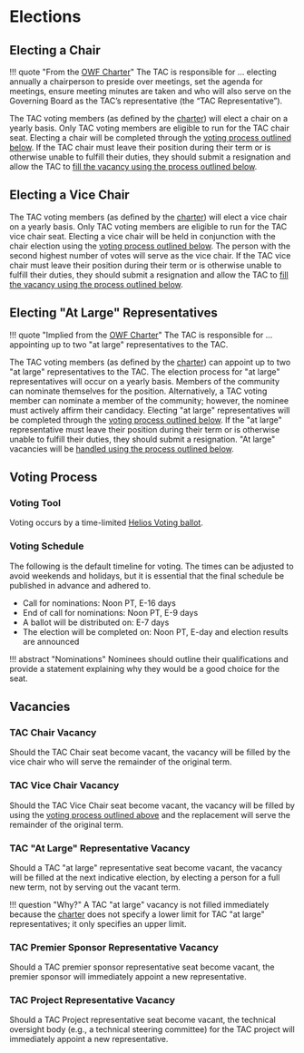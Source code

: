 [//]: # (SPDX-License-Identifier: CC-BY-4.0)

# Elections

## Electing a Chair
!!! quote "From the [OWF Charter](charter.md)"
    The TAC is responsible for ... electing annually a chairperson to preside over meetings, set the agenda for meetings, ensure meeting minutes are taken and who will also serve on the Governing Board as the TAC’s representative (the “TAC Representative”).

The TAC voting members (as defined by the [charter](charter.md)) will elect a chair on a yearly basis. Only TAC voting members are eligible to run for the TAC chair seat. Electing a chair will be completed through the [voting process outlined below](#voting-process). If the TAC chair must leave their position during their term or is otherwise unable to fulfill their duties, they should submit a resignation and allow the TAC to [fill the vacancy using the process outlined below](#tac-chair-vacancy).

## Electing a Vice Chair
The TAC voting members (as defined by the [charter](charter.md)) will elect a vice chair on a yearly basis. Only TAC voting members are eligible to run for the TAC vice chair seat. Electing a vice chair will be held in conjunction with the chair election using the [voting process outlined below](#voting-process). The person with the second highest number of votes will serve as the vice chair. If the TAC vice chair must leave their position during their term or is otherwise unable to fulfill their duties, they should submit a resignation and allow the TAC to [fill the vacancy using the process outlined below](#tac-vice-chair-vacancy).

## Electing "At Large" Representatives
!!! quote "Implied from the [OWF Charter](charter.md)"
    The TAC is responsible for ... appointing up to two "at large" representatives to the TAC.

The TAC voting members (as defined by the [charter](charter.md)) can appoint up to two "at large" representatives to the TAC. The election process for "at large" representatives will occur on a yearly basis. Members of the community can nominate themselves for the position. Alternatively, a TAC voting member can nominate a member of the community; however, the nominee must actively affirm their candidacy. Electing "at large" representatives will be completed through the [voting process outlined below](#voting-process). If the "at large" representative must leave their position during their term or is otherwise unable to fulfill their duties, they should submit a resignation. "At large" vacancies will be [handled using the process outlined below](#tac-at-large-representative-vacancy).

## Voting Process

### Voting Tool
Voting occurs by a time-limited [Helios Voting ballot](https://vote.heliosvoting.org/).

### Voting Schedule
The following is the default timeline for voting. The times can be adjusted to avoid weekends and holidays, but it is essential that the final schedule be published in advance and adhered to.

* Call for nominations: Noon PT, E-16 days
* End of call for nominations: Noon PT, E-9 days
* A ballot will be distributed on: E-7 days
* The election will be completed on: Noon PT, E-day and election results are announced

!!! abstract "Nominations"
    Nominees should outline their qualifications and provide a statement explaining why they would be a good choice for the seat.

## Vacancies

### TAC Chair Vacancy
Should the TAC Chair seat become vacant, the vacancy will be filled by the vice chair who will serve the remainder of the original term.

### TAC Vice Chair Vacancy
Should the TAC Vice Chair seat become vacant, the vacancy will be filled by using the [voting process outlined above](#voting-process) and the replacement will serve the remainder of the original term.

### TAC "At Large" Representative Vacancy
Should a TAC "at large" representative seat become vacant, the vacancy will be filled at the next indicative election, by electing a person for a full new term, not by serving out the vacant term.

!!! question "Why?"
    A TAC "at large" vacancy is not filled immediately because the [charter](charter.md) does not specify a lower limit for TAC "at large" representatives; it only specifies an upper limit.

### TAC Premier Sponsor Representative Vacancy
Should a TAC premier sponsor representative seat become vacant, the premier sponsor will immediately appoint a new representative.

### TAC Project Representative Vacancy
Should a TAC Project representative seat become vacant, the technical oversight body (e.g., a technical steering committee) for the TAC project will immediately appoint a new representative.
